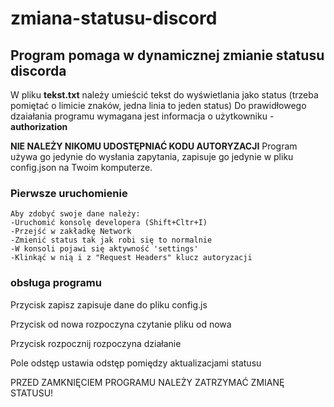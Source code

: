 # zmiana-statusu-discord

## Program pomaga w dynamicznej zmianie statusu discorda

W pliku **tekst.txt** należy umieścić tekst do wyświetlania jako status (trzeba pomiętać o limicie znaków, jedna linia to jeden status)
Do prawidłowego dzaiałania programu wymagana jest informacja o użytkowniku - **authorization**

**NIE NALEŻY NIKOMU UDOSTĘPNIAĆ KODU AUTORYZACJI**
Program używa go jedynie do wysłania zapytania, zapisuje go jedynie w pliku config.json na Twoim komputerze.

### Pierwsze uruchomienie
```
Aby zdobyć swoje dane należy:
-Uruchomić konsolę developera (Shift+Cltr+I)
-Przejść w zakładkę Network
-Zmienić status tak jak robi się to normalnie
-W konsoli pojawi się aktywność 'settings'
-Klinkąć w nią i z "Request Headers" klucz autoryzacji
```
### obsługa programu
Przycisk zapisz zapisuje dane do pliku config.js

Przycisk od nowa rozpoczyna czytanie pliku od nowa

Przycisk rozpocznij rozpoczyna działanie

Pole odstęp ustawia odstęp pomiędzy aktualizacjami statusu

PRZED ZAMKNIĘCIEM PROGRAMU NALEŻY ZATRZYMAĆ ZMIANĘ STATUSU!
